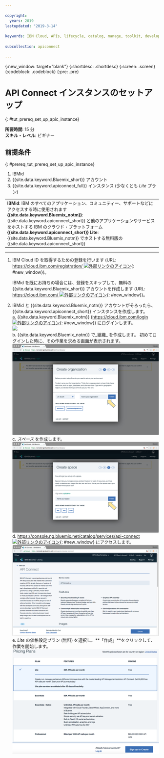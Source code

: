 ```yaml
---

copyright:
  years: 2019
lastupdated: "2019-3-14"

keywords: IBM Cloud, APIs, lifecycle, catalog, manage, toolkit, develop, dev portal, tutorials

subcollection: apiconnect

---
```


{:new_window: target="blank"}
{:shortdesc: .shortdesc}
{:screen: .screen}
{:codeblock: .codeblock}
{:pre: .pre}

# API Connect インスタンスのセットアップ
{: #tut_prereq_set_up_apic_instance}

**所要時間**: 15 分  
**スキル・レベル**: ビギナー  


## 前提条件
{: #prereq_tut_prereq_set_up_apic_instance}

1. IBMid
2. {{site.data.keyword.Bluemix_short}} アカウント
3. {{site.data.keyword.apiconnect_full}} インスタンス (少なくとも _Lite_ プラン)


<table>
  <tr><td><b>IBMid</b>: IBM のすべてのアプリケーション、コミュニティー、サポートなどにアクセスする時に使用されます
    <br>
    <b>{{site.data.keyword.Bluemix_notm}}</b>: {{site.data.keyword.apiconnect_short}} と他のアプリケーションやサービスをホストする IBM のクラウド・プラットフォーム<br>
    <b>{{site.data.keyword.apiconnect_short}} Lite</b>: {{site.data.keyword.Bluemix_notm}} でホストする無料版の {{site.data.keyword.apiconnect_short}}</td></tr>
  </table>  


---


1. IBM Cloud ID を取得するための登録を行います (URL: [https://cloud.ibm.com/registration/ ![外部リンクのアイコン](../icons/launch-glyph.svg "外部リンクのアイコン")](https://cloud.ibm.com/registration/){: #new_window})。

	IBMid を既にお持ちの場合には、登録をスキップして、無料の {{site.data.keyword.Bluemix_short}} アカウントを作成します (URL: [https://cloud.ibm.com/ ![外部リンクのアイコン](../icons/launch-glyph.svg "外部リンクのアイコン")](https://cloud.ibm.com/){: #new_window})。  

2. IBMid と {{site.data.keyword.Bluemix_notm}} アカウントがそろったら、{{site.data.keyword.apiconnect_short}} インスタンスを作成します。  
  a. {{site.data.keyword.Bluemix_notm}} ([https://cloud.ibm.com/login ![外部リンクのアイコン](../icons/launch-glyph.svg "外部リンクのアイコン")](https://cloud.ibm.com/login){: #new_window}) にログインします。  
  ![](images/cloud_login_page.png)  
  b. {{site.data.keyword.Bluemix_notm}} で_組織_ を作成します。 初めてログインした時に、その作業を求める画面が表示されます。  
  ![](images/prereqs-2.png)
  c. _スペース_ を作成します。  
  ![](images/prereqs-3.png)
  d. [https://console.ng.bluemix.net/catalog/services/api-connect ![外部リンクのアイコン](../icons/launch-glyph.svg "外部リンクのアイコン")](https://console.ng.bluemix.net/catalog/services/api-connect){: #new_window} にアクセスします。  
  ![](images/prereqs-4.png)  
  e. _Lite_ の価格設定プラン (無料) を選択し、**「作成」**をクリックして、作業を開始します。  
  ![](images/lite-plan.png)  
